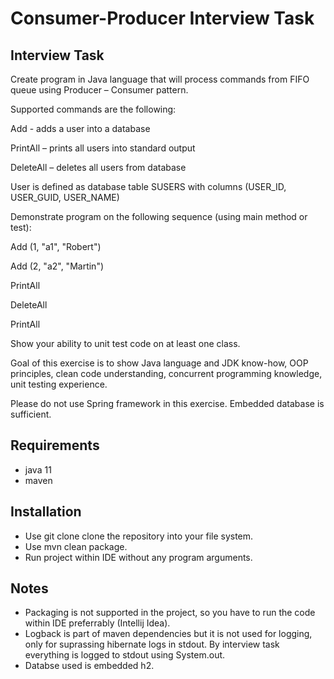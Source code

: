 # Consumer-Producer Interview Task

## Interview Task
Create program in Java language that will process commands from FIFO queue using Producer – Consumer pattern.

Supported commands are the following:

Add - adds a user into a database

PrintAll – prints all users into standard output

DeleteAll – deletes all users from database

User is defined as database table SUSERS with columns (USER_ID, USER_GUID, USER_NAME)

Demonstrate program on the following sequence (using main method or test):

Add (1, &quot;a1&quot;, &quot;Robert&quot;)

Add (2, &quot;a2&quot;, &quot;Martin&quot;)

PrintAll

DeleteAll

PrintAll

Show your ability to unit test code on at least one class.

Goal of this exercise is to show Java language and JDK know-how, OOP principles, clean code
understanding, concurrent programming knowledge, unit testing experience.

Please do not use Spring framework in this exercise. Embedded database is sufficient.

## Requirements
* java 11
* maven

## Installation
* Use git clone clone the repository into your file system.
* Use mvn clean package.
* Run project within IDE without any program arguments.

## Notes
* Packaging is not supported in the project, so you have to run the code within IDE preferrably (Intellij Idea).
* Logback is part of maven dependencies but it is not used for logging, only for suprassing hibernate logs in stdout. 
  By interview task everything is logged to stdout using System.out.
* Databse used is embedded h2.